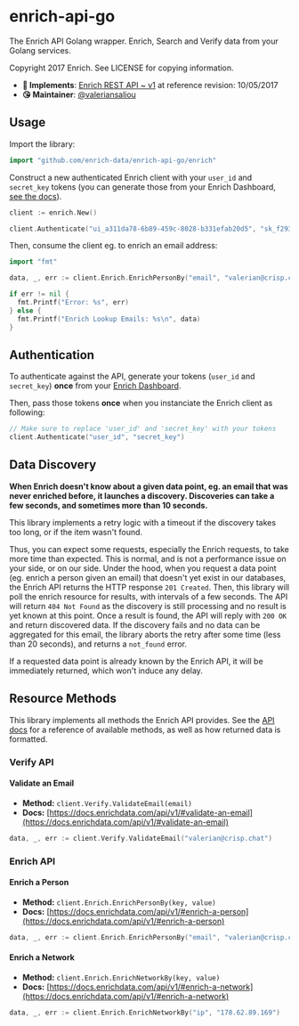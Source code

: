 # enrich-api-go

The Enrich API Golang wrapper. Enrich, Search and Verify data from your Golang services.

Copyright 2017 Enrich. See LICENSE for copying information.

* **📝 Implements**: [Enrich REST API ~ v1](https://docs.enrichdata.com/api/v1/) at reference revision: 10/05/2017
* **😘 Maintainer**: [@valeriansaliou](https://github.com/valeriansaliou)

## Usage

Import the library:

```go
import "github.com/enrich-data/enrich-api-go/enrich"
```

Construct a new authenticated Enrich client with your `user_id` and `secret_key` tokens (you can generate those from your Enrich Dashboard, [see the docs](https://docs.enrichdata.com/api/v1/)).

```go
client := enrich.New()

client.Authenticate("ui_a311da78-6b89-459c-8028-b331efab20d5", "sk_f293d44f-675d-4cb1-9c78-52b8a9af0df2")
```

Then, consume the client eg. to enrich an email address:

```go
import "fmt"

data, _, err := client.Enrich.EnrichPersonBy("email", "valerian@crisp.chat")

if err != nil {
  fmt.Printf("Error: %s", err)
} else {
  fmt.Printf("Enrich Lookup Emails: %s\n", data)
}
```

## Authentication

To authenticate against the API, generate your tokens (`user_id` and `secret_key`) **once** from your [Enrich Dashboard](https://dashboard.enrichdata.com/).

Then, pass those tokens **once** when you instanciate the Enrich client as following:

```go
// Make sure to replace 'user_id' and 'secret_key' with your tokens
client.Authenticate("user_id", "secret_key")
```

## Data Discovery

**When Enrich doesn't know about a given data point, eg. an email that was never enriched before, it launches a discovery. Discoveries can take a few seconds, and sometimes more than 10 seconds.**

This library implements a retry logic with a timeout if the discovery takes too long, or if the item wasn't found.

Thus, you can expect some requests, especially the Enrich requests, to take more time than expected. This is normal, and is not a performance issue on your side, or on our side. Under the hood, when you request a data point (eg. enrich a person given an email) that doesn't yet exist in our databases, the Enrich API returns the HTTP response `201 Created`. Then, this library will poll the enrich resource for results, with intervals of a few seconds. The API will return `404 Not Found` as the discovery is still processing and no result is yet known at this point. Once a result is found, the API will reply with `200 OK` and return discovered data. If the discovery fails and no data can be aggregated for this email, the library aborts the retry after some time (less than 20 seconds), and returns a `not_found` error.

If a requested data point is already known by the Enrich API, it will be immediately returned, which won't induce any delay.

## Resource Methods

This library implements all methods the Enrich API provides. See the [API docs](https://docs.enrichdata.com/api/v1/) for a reference of available methods, as well as how returned data is formatted.

### Verify API

#### Validate an Email

* **Method:** `client.Verify.ValidateEmail(email)`
* **Docs:** [https://docs.enrichdata.com/api/v1/#validate-an-email](https://docs.enrichdata.com/api/v1/#validate-an-email)

```go
data, _, err := client.Verify.ValidateEmail("valerian@crisp.chat")
```

### Enrich API

#### Enrich a Person

* **Method:** `client.Enrich.EnrichPersonBy(key, value)`
* **Docs:** [https://docs.enrichdata.com/api/v1/#enrich-a-person](https://docs.enrichdata.com/api/v1/#enrich-a-person)

```go
data, _, err := client.Enrich.EnrichPersonBy("email", "valerian@crisp.chat")
```

#### Enrich a Network

* **Method:** `client.Enrich.EnrichNetworkBy(key, value)`
* **Docs:** [https://docs.enrichdata.com/api/v1/#enrich-a-network](https://docs.enrichdata.com/api/v1/#enrich-a-network)

```go
data, _, err := client.Enrich.EnrichNetworkBy("ip", "178.62.89.169")
```
